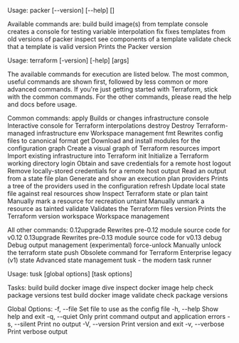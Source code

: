 Usage: packer [--version] [--help] <command> [<args>]

Available commands are:
build build image(s) from template
console creates a console for testing variable interpolation
fix fixes templates from old versions of packer
inspect see components of a template
validate check that a template is valid
version Prints the Packer version

Usage: terraform [-version] [-help] <command> [args]

The available commands for execution are listed below.
The most common, useful commands are shown first, followed by
less common or more advanced commands. If you're just getting
started with Terraform, stick with the common commands. For the
other commands, please read the help and docs before usage.

Common commands:
apply Builds or changes infrastructure
console Interactive console for Terraform interpolations
destroy Destroy Terraform-managed infrastructure
env Workspace management
fmt Rewrites config files to canonical format
get Download and install modules for the configuration
graph Create a visual graph of Terraform resources
import Import existing infrastructure into Terraform
init Initialize a Terraform working directory
login Obtain and save credentials for a remote host
logout Remove locally-stored credentials for a remote host
output Read an output from a state file
plan Generate and show an execution plan
providers Prints a tree of the providers used in the configuration
refresh Update local state file against real resources
show Inspect Terraform state or plan
taint Manually mark a resource for recreation
untaint Manually unmark a resource as tainted
validate Validates the Terraform files
version Prints the Terraform version
workspace Workspace management

All other commands:
0.12upgrade Rewrites pre-0.12 module source code for v0.12
0.13upgrade Rewrites pre-0.13 module source code for v0.13
debug Debug output management (experimental)
force-unlock Manually unlock the terraform state
push Obsolete command for Terraform Enterprise legacy (v1)
state Advanced state management
tusk - the modern task runner

Usage:
tusk [global options] <task> [task options]

Tasks:
build build docker image
dive inspect docker image
help check package versions
test build docker image
validate check package versions

Global Options:
-f, --file <file> Set file to use as the config file
-h, --help Show help and exit
-q, --quiet Only print command output and application errors
-s, --silent Print no output
-V, --version Print version and exit
-v, --verbose Print verbose output
